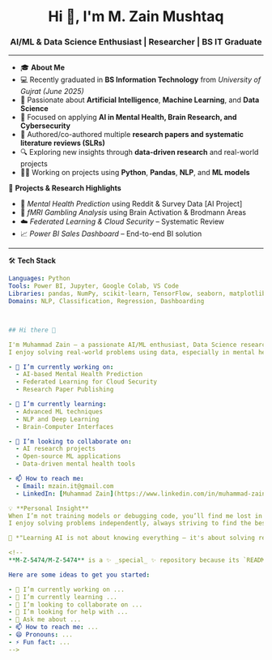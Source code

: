 <h1 align="center">Hi 👋, I'm M. Zain Mushtaq </h1>
<h3 align="center">AI/ML & Data Science Enthusiast | Researcher | BS IT Graduate </h3>

---

- 🎓 **About Me**  
- 💻 Recently graduated in **BS Information Technology** from *University of Gujrat (June 2025)*  
- 🤖 Passionate about **Artificial Intelligence**, **Machine Learning**, and **Data Science**  
- 🧠 Focused on applying **AI in Mental Health, Brain Research, and Cybersecurity**
- 📝 Authored/co-authored multiple **research papers and systematic literature reviews (SLRs)**  
- 🔍 Exploring new insights through **data-driven research** and real-world projects
- 👨‍💻 Working on projects using **Python**, **Pandas**, **NLP**, and **ML models**


🚀 **Projects & Research Highlights**
- 🧠 *Mental Health Prediction* using Reddit & Survey Data [AI Project]
- 🧬 *fMRI Gambling Analysis* using Brain Activation & Brodmann Areas
- ☁️ *Federated Learning & Cloud Security* – Systematic Review
- 📈 *Power BI Sales Dashboard* – End-to-end BI solution



---

🛠️ **Tech Stack**

```yaml
Languages: Python 
Tools: Power BI, Jupyter, Google Colab, VS Code
Libraries: pandas, NumPy, scikit-learn, TensorFlow, seaborn, matplotlib  
Domains: NLP, Classification, Regression, Dashboarding



## Hi there 👋

I'm Muhammad Zain — a passionate AI/ML enthusiast, Data Science researcher, and recent BS IT graduate (3.69 CGPA).  
I enjoy solving real-world problems using data, especially in mental health, brain activity, and cybersecurity domains.

- 🔭 I’m currently working on:  
  - AI-based Mental Health Prediction  
  - Federated Learning for Cloud Security  
  - Research Paper Publishing  

- 🌱 I’m currently learning:  
  - Advanced ML techniques  
  - NLP and Deep Learning  
  - Brain-Computer Interfaces  

- 👯 I’m looking to collaborate on:  
  - AI research projects  
  - Open-source ML applications  
  - Data-driven mental health tools  

- 📫 How to reach me:  
  - Email: mzain.it@gmail.com  
  - LinkedIn: [Muhammad Zain](https://www.linkedin.com/in/muhammad-zain-m-a75163358/)

💡 **Personal Insight**  
When I’m not training models or debugging code, you’ll find me lost in deep thoughts — probably over a hot cup of **Chaye ☕**, the official drink of machine learning.  
I enjoy solving problems independently, always striving to find the best solution.

🧠 *"Learning AI is not about knowing everything — it's about solving real problems, one step at a time."*

<!--
**M-Z-5474/M-Z-5474** is a ✨ _special_ ✨ repository because its `README.md` (this file) appears on your GitHub profile.

Here are some ideas to get you started:

- 🔭 I’m currently working on ...
- 🌱 I’m currently learning ...
- 👯 I’m looking to collaborate on ...
- 🤔 I’m looking for help with ...
- 💬 Ask me about ...
- 📫 How to reach me: ...
- 😄 Pronouns: ...
- ⚡ Fun fact: ...
-->


